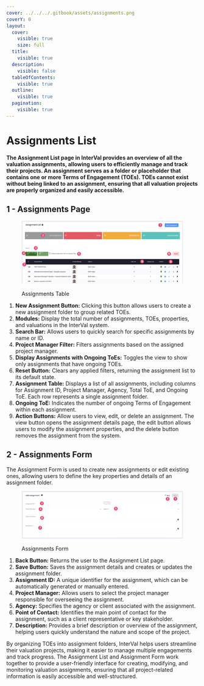 ```yaml
---
cover: ../../../.gitbook/assets/assignments.png
coverY: 0
layout:
  cover:
    visible: true
    size: full
  title:
    visible: true
  description:
    visible: false
  tableOfContents:
    visible: true
  outline:
    visible: true
  pagination:
    visible: true
---
```


# Assignments List

**The Assignment List page in InterVal provides an overview of all the valuation assignments, allowing users to efficiently manage and track their projects. An assignment serves as a folder or placeholder that contains one or more Terms of Engagement (TOEs). TOEs cannot exist without being linked to an assignment, ensuring that all valuation projects are properly organized and easily accessible.**

## 1 - Assignments Page

<figure><img src="../../../.gitbook/assets/Assignments Table" alt=""><figcaption><p>Assignments Table</p></figcaption></figure>

1. **New Assignment Button:** Clicking this button allows users to create a new assignment folder to group related TOEs.
2. **Modules:** Display the total number of assignments, TOEs, properties, and valuations in the InterVal system.
3. **Search Bar:** Allows users to quickly search for specific assignments by name or ID.
4. **Project Manager Filter:** Filters assignments based on the assigned project manager.
5. **Display Assignments with Ongoing ToEs:** Toggles the view to show only assignments that have ongoing TOEs.
6. **Reset Button:** Clears any applied filters, returning the assignment list to its default state.
7. **Assignment Table:** Displays a list of all assignments, including columns for Assignment ID, Project Manager, Agency, Total ToE, and Ongoing ToE. Each row represents a single assignment folder.
8. **Ongoing ToE:** Indicates the number of ongoing Terms of Engagement within each assignment.
9. **Action Buttons:** Allow users to view, edit, or delete an assignment. The view button opens the assignment details page, the edit button allows users to modify the assignment properties, and the delete button removes the assignment from the system.

## 2 - Assignments Form

The Assignment Form is used to create new assignments or edit existing ones, allowing users to define the key properties and details of an assignment folder.

<figure><img src="../../../.gitbook/assets/Assignments Form" alt=""><figcaption><p>Assignments Form</p></figcaption></figure>

1. **Back Button:** Returns the user to the Assignment List page.
2. **Save Button:** Saves the assignment details and creates or updates the assignment folder.
3. **Assignment ID:** A unique identifier for the assignment, which can be automatically generated or manually entered.
4. **Project Manager:** Allows users to select the project manager responsible for overseeing the assignment.
5. **Agency:** Specifies the agency or client associated with the assignment.
6. **Point of Contact:** Identifies the main point of contact for the assignment, such as a client representative or key stakeholder.
7. **Description:** Provides a brief description or overview of the assignment, helping users quickly understand the nature and scope of the project.

By organizing TOEs into assignment folders, InterVal helps users streamline their valuation projects, making it easier to manage multiple engagements and track progress. The Assignment List and Assignment Form work together to provide a user-friendly interface for creating, modifying, and monitoring valuation assignments, ensuring that all project-related information is easily accessible and well-structured.
